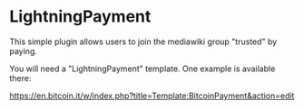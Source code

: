 # LightningPayment

This simple plugin allows users to join the mediawiki group "trusted" by paying.

You will need a "LightningPayment" template. One example is available there:

https://en.bitcoin.it/w/index.php?title=Template:BitcoinPayment&action=edit

